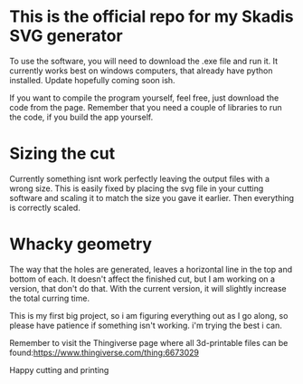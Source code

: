 # This is the official repo for my Skadis SVG generator

To use the software, you will need to download the .exe file and run it.
It currently works best on windows computers, that already have python installed. Update hopefully coming soon ish.

If you want to compile the program yourself, feel free, just download the code from the page.
Remember that you need a couple of libraries to run the code, if you build the app yourself.

# Sizing the cut
Currently something isnt work perfectly leaving the output files with a wrong size. This is easily fixed by placing the svg file
in your cutting software and scaling it to match the size you gave it earlier. Then everything is correctly scaled.

# Whacky geometry
The way that the holes are generated, leaves a horizontal line in the top and bottom of each. It doesn't affect the finished cut,
but I am working on a version, that don't do that. With the current version, it will slightly increase the total curring time.

This is my first big project, so i am figuring everything out as I go along, so please have patience if something isn't working.
i'm trying the best i can.

Remember to visit the Thingiverse page where all 3d-printable files can be found:https://www.thingiverse.com/thing:6673029

Happy cutting and printing
 
